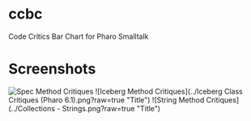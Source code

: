 # ccbc
Code Critics Bar Chart for Pharo Smalltalk

# Screenshots

![Spec Method Critiques](https://github.com/hernanmd/ccbc/blob/master/Collections%20-%20Strings.png)
![Iceberg  Method Critiques](../Iceberg Class Critiques (Pharo 6.1).png?raw=true "Title")
![String Method Critiques](../Collections - Strings.png?raw=true "Title")
